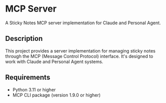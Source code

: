 # MCP Server

A Sticky Notes MCP server implementation for Claude and Personal Agent.

## Description

This project provides a server implementation for managing sticky notes through the MCP (Message Control Protocol) interface. It's designed to work with Claude and Personal Agent systems.

## Requirements

- Python 3.11 or higher
- MCP CLI package (version 1.9.0 or higher)



